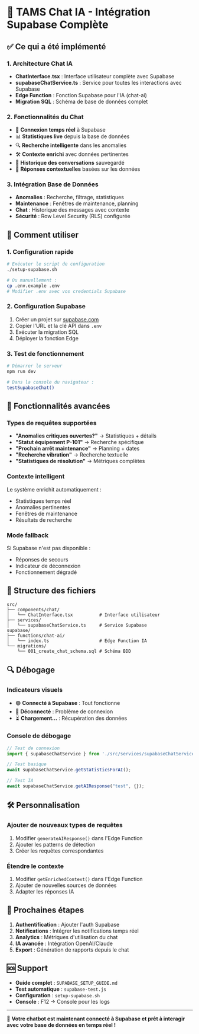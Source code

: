 # 🤖 TAMS Chat IA - Intégration Supabase Complète

## ✅ Ce qui a été implémenté

### 1. Architecture Chat IA
- **ChatInterface.tsx** : Interface utilisateur complète avec Supabase
- **supabaseChatService.ts** : Service pour toutes les interactions avec Supabase
- **Edge Function** : Fonction Supabase pour l'IA (chat-ai)
- **Migration SQL** : Schéma de base de données complet

### 2. Fonctionnalités du Chat
- 🔄 **Connexion temps réel** à Supabase
- 📊 **Statistiques live** depuis la base de données
- 🔍 **Recherche intelligente** dans les anomalies
- 🛠️ **Contexte enrichi** avec données pertinentes
- 💬 **Historique des conversations** sauvegardé
- 🎯 **Réponses contextuelles** basées sur les données

### 3. Intégration Base de Données
- **Anomalies** : Recherche, filtrage, statistiques
- **Maintenance** : Fenêtres de maintenance, planning
- **Chat** : Historique des messages avec contexte
- **Sécurité** : Row Level Security (RLS) configurée

## 🚀 Comment utiliser

### 1. Configuration rapide
```bash
# Exécuter le script de configuration
./setup-supabase.sh

# Ou manuellement :
cp .env.example .env
# Modifier .env avec vos credentials Supabase
```

### 2. Configuration Supabase
1. Créer un projet sur [supabase.com](https://supabase.com)
2. Copier l'URL et la clé API dans `.env`
3. Exécuter la migration SQL
4. Déployer la fonction Edge

### 3. Test de fonctionnement
```bash
# Démarrer le serveur
npm run dev

# Dans la console du navigateur :
testSupabaseChat()
```

## 🔧 Fonctionnalités avancées

### Types de requêtes supportées
- **"Anomalies critiques ouvertes?"** → Statistiques + détails
- **"Statut équipement P-101"** → Recherche spécifique
- **"Prochain arrêt maintenance"** → Planning + dates
- **"Recherche vibration"** → Recherche textuelle
- **"Statistiques de résolution"** → Métriques complètes

### Contexte intelligent
Le système enrichit automatiquement :
- Statistiques temps réel
- Anomalies pertinentes
- Fenêtres de maintenance
- Résultats de recherche

### Mode fallback
Si Supabase n'est pas disponible :
- Réponses de secours
- Indicateur de déconnexion
- Fonctionnement dégradé

## 📁 Structure des fichiers

```
src/
├── components/chat/
│   └── ChatInterface.tsx          # Interface utilisateur
├── services/
│   └── supabaseChatService.ts     # Service Supabase
supabase/
├── functions/chat-ai/
│   └── index.ts                   # Edge Function IA
└── migrations/
    └── 001_create_chat_schema.sql # Schéma BDD
```

## 🔍 Débogage

### Indicateurs visuels
- 🟢 **Connecté à Supabase** : Tout fonctionne
- 🔴 **Déconnecté** : Problème de connexion
- ⏳ **Chargement...** : Récupération des données

### Console de débogage
```javascript
// Test de connexion
import { supabaseChatService } from './src/services/supabaseChatService';

// Test basique
await supabaseChatService.getStatisticsForAI();

// Test IA
await supabaseChatService.getAIResponse("test", {});
```

## 🛠️ Personnalisation

### Ajouter de nouveaux types de requêtes
1. Modifier `generateAIResponse()` dans l'Edge Function
2. Ajouter les patterns de détection
3. Créer les requêtes correspondantes

### Étendre le contexte
1. Modifier `getEnrichedContext()` dans l'Edge Function
2. Ajouter de nouvelles sources de données
3. Adapter les réponses IA

## 📝 Prochaines étapes

1. **Authentification** : Ajouter l'auth Supabase
2. **Notifications** : Intégrer les notifications temps réel
3. **Analytics** : Métriques d'utilisation du chat
4. **IA avancée** : Intégration OpenAI/Claude
5. **Export** : Génération de rapports depuis le chat

## 🆘 Support

- **Guide complet** : `SUPABASE_SETUP_GUIDE.md`
- **Test automatique** : `supabase-test.js`
- **Configuration** : `setup-supabase.sh`
- **Console** : F12 → Console pour les logs

---

🎉 **Votre chatbot est maintenant connecté à Supabase et prêt à interagir avec votre base de données en temps réel !**
